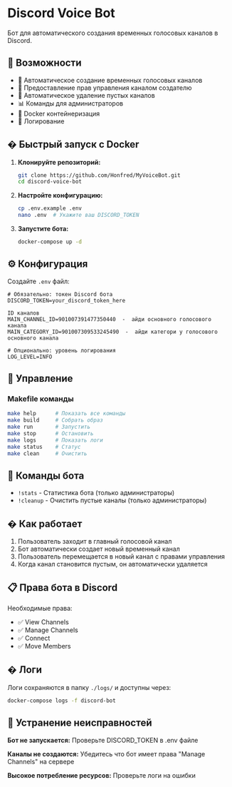 # Discord Voice Bot

Бот для автоматического создания временных голосовых каналов в Discord.

## 🚀 Возможности

- 🎤 Автоматическое создание временных голосовых каналов
- 🔧 Предоставление прав управления каналом создателю  
- 🧹 Автоматическое удаление пустых каналов
- 📊 Команды для администраторов
- 🐳 Docker контейнеризация
- 📝 Логирование

## � Быстрый запуск с Docker

1. **Клонируйте репозиторий:**
   ```bash
   git clone https://github.com/Honfred/MyVoiceBot.git
   cd discord-voice-bot
   ```

2. **Настройте конфигурацию:**
   ```bash
   cp .env.example .env
   nano .env  # Укажите ваш DISCORD_TOKEN
   ```

3. **Запустите бота:**
   ```bash
   docker-compose up -d
   ```

## ⚙️ Конфигурация

Создайте `.env` файл:

```env
# Обязательно: токен Discord бота
DISCORD_TOKEN=your_discord_token_here

ID каналов 
MAIN_CHANNEL_ID=901007391477350440  -  айди основного голосового канала 
MAIN_CATEGORY_ID=901007309533245490  -  айди категори у голосового основного канала

# Опционально: уровень логирования
LOG_LEVEL=INFO
```

## 🎯 Управление

### Makefile команды
```bash
make help      # Показать все команды
make build     # Собрать образ
make run       # Запустить
make stop      # Остановить  
make logs      # Показать логи
make status    # Статус
make clean     # Очистить
```

## 🤖 Команды бота

- `!stats` - Статистика бота (только администраторы)
- `!cleanup` - Очистить пустые каналы (только администраторы)

## � Как работает

1. Пользователь заходит в главный голосовой канал
2. Бот автоматически создает новый временный канал
3. Пользователь перемещается в новый канал с правами управления
4. Когда канал становится пустым, он автоматически удаляется

## 📋 Права бота в Discord

Необходимые права:
- ✅ View Channels
- ✅ Manage Channels  
- ✅ Connect
- ✅ Move Members

## � Логи

Логи сохраняются в папку `./logs/` и доступны через:
```bash
docker-compose logs -f discord-bot
```

## 🔧 Устранение неисправностей

**Бот не запускается:** Проверьте DISCORD_TOKEN в .env файле

**Каналы не создаются:** Убедитесь что бот имеет права "Manage Channels" на сервере

**Высокое потребление ресурсов:** Проверьте логи на ошибки
